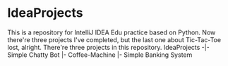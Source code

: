# IdeaProjects
This is a repository for IntelliJ IDEA Edu practice based on Python.
Now there're three projects I've completed, but the last one about Tic-Tac-Toe lost, alright.
There're three projects in this repository.
IdeaProjects -|- Simple Chatty Bot
              |- Coffee-Machine
              |- Simple Banking System
